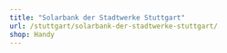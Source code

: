 ```yaml
---
title: "Solarbank der Stadtwerke Stuttgart"
url: /stuttgart/solarbank-der-stadtwerke-stuttgart/
shop: Handy
---
```

